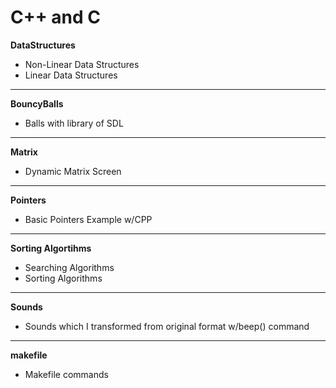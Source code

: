 # C++ and C

**DataStructures**
	
- Non-Linear Data Structures
- Linear Data Structures

---

**BouncyBalls**
	
- Balls with library of SDL

---

**Matrix**

- Dynamic Matrix Screen

---

**Pointers**

- Basic Pointers Example w/CPP

---

**Sorting Algortihms**

- Searching Algorithms
- Sorting Algorithms

---

**Sounds**

- Sounds which I transformed from original format w/beep() command

---

**makefile**

- Makefile commands

